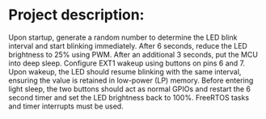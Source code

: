 # Project description:

Upon startup, generate a random number to determine the LED blink interval and start blinking immediately. After 6 seconds, reduce the LED brightness to 25% using PWM. After an additional 3 seconds, put the MCU into deep sleep. Configure EXT1 wakeup using buttons on pins 6 and 7. Upon wakeup, the LED should resume blinking with the same interval, ensuring the value is retained in low-power (LP) memory. Before entering light sleep, the two buttons should act as normal GPIOs and restart the 6 second timer and set the LED brightness back to 100%. FreeRTOS tasks and timer interrupts must be used.
